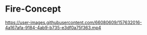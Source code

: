 # Fire-Concept


https://user-images.githubusercontent.com/66080609/157632016-4a167afa-9184-4ab9-b735-e3df0a75f363.mp4

